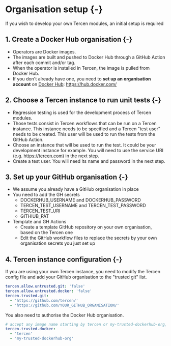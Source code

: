 # Organisation setup  {-}

If you wish to develop your own Tercen modules, an initial setup is required

## 1. Create a Docker Hub organisation {-}

* Operators are Docker images.
* The images are built and pushed to Docker Hub through a GitHub Action after each commit and/or tag.
* When the operator is installed in Tercen, the image is pulled from Docker Hub.
* If you don't already have one, you need to __set up an organisation account__ on [Docker Hub](https://hub.docker.com/): https://hub.docker.com/ 

## 2. Choose a Tercen instance to run unit tests {-}

* Regression testing is used for the development process of Tercen modules.
* Those tests consist in Tercen workflows that can be run on a Tercen instance. This instance needs to be specified and a Tercen "test user" needs to be created. This user will be used to
run the tests from the GitHub Action.
* Choose an instance that will be used to run the test. It could be your development instance for example. You will need to use the service URI (e.g. https://tercen.com) in the next step.
* Create a test user. You will need its name and password in the next step.

## 3. Set up your GitHub organisation {-}

* We assume you already have a GitHub organisation in place
* You need to add the GH secrets
    * DOCKERHUB_USERNAME and DOCKERHUB_PASSWORD
    * TERCEN_TEST_USERNAME and TERCEN_TEST_PASSWORD
    * TERCEN_TEST_URI
    * GITHIUB_PAT
* Template and GH Actions
    * Create a template GitHub repository on your own organisation, based on the Tercen one
    * Edit the GitHub workflow files to replace the secrets by your own organisation secrets you just set up

## 4. Tercen instance configuration {-}

If you are using your own Tercen instance, you need to modify the Tercen config file and add your GitHub organisation to the "trusted git" list.

```yaml
tercen.allow.untrusted.git: 'false'
tercen.allow.untrusted.docker: 'false'
tercen.trusted.git:
  - 'https://github.com/tercen/'
  - 'https://github.com/YOUR_GITHUB_ORGANISATION/'
```

You also need to authorise the Docker Hub organisation.

```yaml
# accept any image name starting by tercen or my-trusted-dockerhub-org, ex. my-trusted-dockerhub-org/my-docker-image
tercen.trusted.docker:
  - 'tercen'
  - 'my-trusted-dockerhub-org'
```
